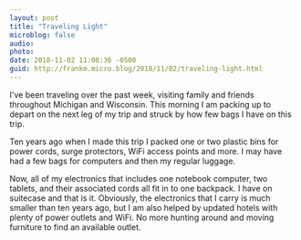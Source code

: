 ```yaml
---
layout: post
title: "Traveling Light"
microblog: false
audio: 
photo: 
date: 2018-11-02 11:08:36 -0500
guid: http://frankm.micro.blog/2018/11/02/traveling-light.html
---
```

I've been traveling over the past week, visiting family and friends throughout Michigan and Wisconsin. This morning I am packing up to depart on the next leg of my trip and struck by how few bags I have on this trip.

Ten years ago when I made this trip I packed one or two plastic bins for power cords, surge protectors, WiFi access points and more. I may have had a few bags for computers and then my regular luggage. 

Now, all of my electronics that includes one notebook computer, two tablets, and their associated cords all fit in to one backpack. I have on suitecase and that is it. Obviously, the electronics that I carry is much smaller than ten years ago, but I am also helped by updated hotels with plenty of power outlets and WiFi. No more hunting around and moving furniture to find an available outlet. 
